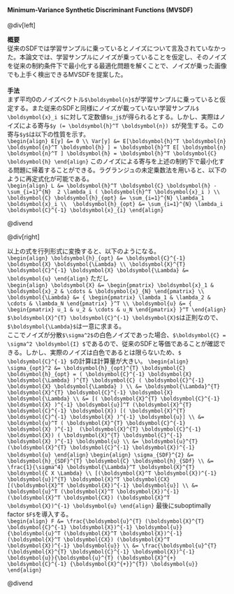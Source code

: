 #### Minimum-Variance Synthetic Discriminant Functions (MVSDF)

@div[left]

__概要__<br>
従来のSDFでは学習サンプルに乗っているとノイズについて言及されていなかった。本論文では、学習サンプルにノイズが乗っていることを仮定し、そのノイズを従来の制約条件下で最小化する最適化問題を解くことで、ノイズが乗った画像でも上手く検出できるMVSDFを提案した。<br>
<br>
__手法__<br>
まず平均0のノイズベクトル`$\boldsymbol{n}$`が学習サンプルに乗っていると仮定する。また従来のSDFと同様にノイズが載っていない学習サンプル`$ \boldsymbol{x}_i $`に対して定数値`$u_j$`が得られるとする。しかし、実際はノイズによる寄与`$y (= \boldsymbol{h}^T \boldsymbol{n}) $`が発生する。この寄与`$y$`は以下の性質を示す。<br>
`\begin{align} E[y] &= 0 \\ Var[y] &= E[\boldsymbol{h}^T \boldsymbol{n} \boldsymbol{n}^T \boldsymbol{h} ] = \boldsymbol{h}^T E[ \boldsymbol{n} \boldsymbol{n}^T ] \boldsymbol{h} = \boldsymbol{h}^T \boldsymbol{C} \boldsymbol{h} \end{align}`
このノイズによる寄与を上述の制約下で最小化する問題に帰着することができる。ラグランジュの未定乗数法を用いると、以下のように再定式化が可能である。<br>
`\begin{align} L &= \boldsymbol{h}^T \boldsymbol{C} \boldsymbol{h} - \sum_{i=1}^{N}  2 \lambda_i ( \boldsymbol{h}^T \boldsymbol{x}_i ) \\ \boldsymbol{C} \boldsymbol{h}_{opt} &= \sum_{i=1}^{N} \lambda_1 \boldsymbol{x}_i \\  \boldsymbol{h}_{opt} &= \sum_{i=1}^{N} \lambda_i \boldsymbol{C}^{-1} \boldsymbol{x}_{i} \end{align}`

@divend

@div[right]

以上の式を行列形式に変換すると、以下のようになる。<br>
`\begin{align} \boldsymbol{h}_{opt} &= \boldsymbol{C}^{-1} \boldsymbol{X} \boldsymbol{\Lambda} \\ \boldsymbol{X}^{T} \boldsymbol{C}^{-1} \boldsymbol{X} \boldsymbol{\Lambda} &= \boldsymbol{u} \end{align}`
ただし<br>
`\begin{align} \boldsymbol{X} &= \begin{pmatrix} \boldsymbol{x}_1 & \boldsymbol{x}_2 & \cdots & \boldsymbol{x}_{N} \end{pmatrix} \\ \boldsymbol{\Lambda} &= { \begin{pmatrix} \lambda_1 & \lambda_2 & \cdots & \lambda_N \end{pmatrix} }^T \\ \boldsymbol{u} &= { \begin{pmatrix} u_1 & u_2 & \cdots & u_N \end{pmatrix} }^T \end{align}`
`$\boldsymbol{X}^{T} \boldsymbol{C}^{-1} \boldsymbol{X}$`は正則なので、`$\boldsymbol{\Lambda}$`は一意に求まる。<br>
ここでノイズが分散`$\sigma^2$`の白色ノイズであった場合、`$\boldsymbol{C} = \sigma^2 \boldsymbol{I} $`であるので、従来のSDFと等価であることが確認できる。しかし、実際のノイズは白色であるとは限らないため、`$ \boldsymbol{C}^{-1} $`の計算は計算量が大きい。
`\begin{align} \sigma_{opt}^2 &= \boldsymbol{h}_{opt}^{T} \boldsymbol{C} \boldsymbol{h}_{opt} = ( \boldsymbol{C}^{-1} \boldsymbol{X} \boldsymbol{\Lambda} )^{T} \boldsymbol{C} ( \boldsymbol{C}^{-1} \boldsymbol{X} \boldsymbol{\Lambda} ) \\ &= \boldsymbol{\Lambda}^{T} \boldsymbol{X}^{T} \boldsymbol{C}^{-1} \boldsymbol{X} \boldsymbol{\Lambda} \\ &= [( \boldsymbol{X}^{T} \boldsymbol{C}^{-1} \boldsymbol{X} )^{-1} \boldsymbol{u}]^T (\boldsymbol{X}^{T} \boldsymbol{C}^{-1} \boldsymbol{X}) [( \boldsymbol{X}^{T} \boldsymbol{C}^{-1} \boldsymbol{X} )^{-1} \boldsymbol{u}] \\ &= \boldsymbol{u}^T ( \boldsymbol{X}^{T} \boldsymbol{C}^{-1} \boldsymbol{X} )^{-1}  (\boldsymbol{X}^{T} \boldsymbol{C}^{-1} \boldsymbol{X}) ( \boldsymbol{X}^{T} \boldsymbol{C}^{-1} \boldsymbol{X} )^{-1} \boldsymbol{u} \\ &= \boldsymbol{u}^{T} (\boldsymbol{X}^{T} \boldsymbol{C}^{-1} \boldsymbol{X})^{-1} \boldsymbol{u} \end{align}`
`\begin{align} \sigma_{SDF}^{2} &= \boldsymbol{h}_{SDF}^{T} \boldsymbol{C} \boldsymbol{h}_{SDf} \\ &= \frac{1}{\sigma^4} \boldsymbol{\Lambda}^T \boldsymbol{X}^{T} \boldsymbol{C X \Lambda} \\ [(\boldsymbol{X}^T \boldsymbol{X})^{-1} \boldsymbol{u}]^{T} \boldsymbol{X}^T \boldsymbol{CX} [(\boldsymbol{X}^T \boldsymbol{X})^{-1} \boldsymbol{u}] \\ &= \boldsymbol{u}^T (\boldsymbol{X}^T \boldsymbol{X})^{-1} (\boldsymbol{X}^T \boldsymbol{CX}) (\boldsymbol{X}^T \boldsymbol{X})^{-1} \boldsymbol{u} \end{align}`
最後にsuboptimally factor `$F$`を導入する。<br>
`\begin{align} F &= \frac{\boldsymbol{u}^{T} (\boldsymbol{X}^{T} \boldsymbol{C}^{-1} \boldsymbol{X})^{-1} \boldsymbol{u}}{\boldsymbol{u}^T (\boldsymbol{X}^T \boldsymbol{X})^{-1} (\boldsymbol{X}^T \boldsymbol{CX}) (\boldsymbol{X}^T \boldsymbol{X})^{-1} \boldsymbol{u}} \\ &= \frac{\boldsymbol{u}^{T} (\boldsymbol{X}^{T} \boldsymbol{C}^{-1} \boldsymbol{X})^{-1} \boldsymbol{u}}{\boldsymbol{u}^{T} (\boldsymbol{X}^{+} \boldsymbol{C}^{-1} {\boldsymbol{X}^{+}}^{T}) \boldsymbol{u}} \end{align}`


@divend
